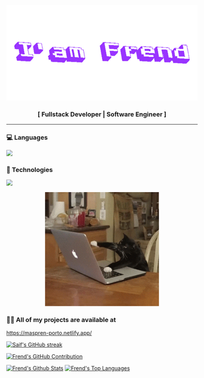 <p align="center">
    <img src="Frend.gif" alt="Frend" />
</p>

<h3 align="center">[ Fullstack Developer | Software Engineer ]</h3>

--- 


### 💻 Languages
<p align="left">
    <a href="https://skillicons.dev">
    <img src="https://skillicons.dev/icons?i=html,css,php,javascript,typescript,java,c,flutter,python" />
  </a>
</p>

### 🤖 Technologies
<p align="left">
    <a href="https://skillicons.dev">
    <img src="https://skillicons.dev/icons?i=bash,bootstrap,express,git,laravel,tailwind,mysql,postgres,linux" />
  </a>
</p>

<p align="center">
    <img width="300" src="cat.gif" class="border-radius: 30px;" alt="Coding gif" />
</p>

### 👨‍💻 All of my projects are available at

https://maspren-porto.netlify.app/

<p align="left">
  <a href="https://github.com/mrKuncay008">
    <img src="https://github-readme-streak-stats.herokuapp.com/?user=mrKuncay008&theme=radical&border=7F3FBF&background=0D1117" alt="Saif's GitHub streak"/>
  </a>
</p>

<p align="left">
  <a href="https://github.com/mrKuncay008">
    <img src="https://github-profile-summary-cards.vercel.app/api/cards/profile-details?username=mrKuncay008&theme=radical" alt=" Frend's GitHub Contribution"/>
  </a>
</p>

<a> 
    <a href="https://github.com/mrKuncay008"><img alt=" Frend's Github Stats" src="https://denvercoder1-github-readme-stats.vercel.app/api?username=mrKuncay008&show_icons=true&count_private=true&theme=react&border_color=7F3FBF&bg_color=0D1117&title_color=F85D7F&icon_color=F8D866" height="192px" width="49.5%"/></a>
  <a href="https://github.com/mrKuncay008"><img alt=" Frend's Top Languages" src="https://denvercoder1-github-readme-stats.vercel.app/api/top-langs/?username=mrKuncay008&langs_count=8&layout=compact&theme=react&border_color=7F3FBF&bg_color=0D1117&title_color=F85D7F&icon_color=F8D866" height="192px" width="49.5%"/></a>
  <br/>
</a>
